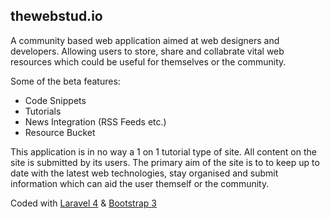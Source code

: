 ## thewebstud.io 

A community based web application aimed at web designers and developers. Allowing users to store, share and collabrate vital web resources which could be useful for themselves or the community.

Some of the beta features:
* Code Snippets
* Tutorials
* News Integration (RSS Feeds etc.)
* Resource Bucket

This application is in no way a 1 on 1 tutorial type of site. All content on the site is submitted by its users. The primary aim of the site is to to keep up to date with the latest web technologies, stay organised and submit information which can aid the user themself or the community.

Coded with [Laravel 4](http://laravel.com/docs) & [Bootstrap 3](http://getbootstrap.com/)

